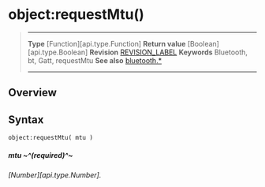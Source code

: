 # object:requestMtu()

> --------------------- ------------------------------------------------------------------------------------------
> __Type__              [Function][api.type.Function]
> __Return value__      [Boolean][api.type.Boolean]
> __Revision__          [REVISION_LABEL](REVISION_URL)
> __Keywords__          Bluetooth, bt, Gatt, requestMtu
> __See also__          [bluetooth.*](/plugin.bluetooth.md)
> --------------------- ------------------------------------------------------------------------------------------

## Overview

## Syntax

	object:requestMtu( mtu )

##### mtu ~^(required)^~
_[Number][api.type.Number]._
